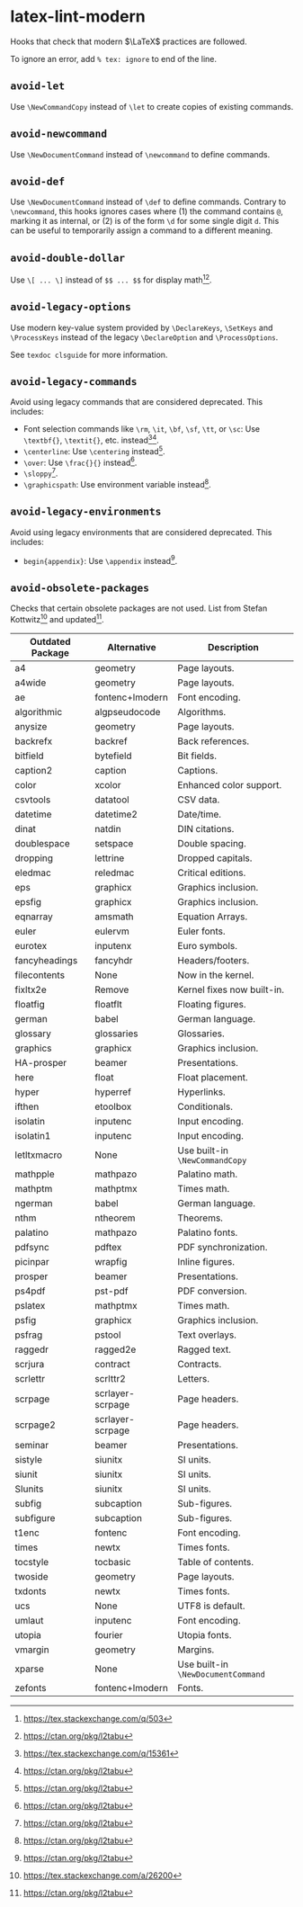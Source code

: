 # latex-lint-modern

Hooks that check that modern $\LaTeX$ practices are followed.

To ignore an error, add `% tex: ignore` to end of the line.

## `avoid-let`

Use `\NewCommandCopy` instead of `\let` to create copies of existing commands.

## `avoid-newcommand`

Use `\NewDocumentCommand` instead of `\newcommand` to define commands.

## `avoid-def`

Use `\NewDocumentCommand` instead of `\def` to define commands.
Contrary to `\newcommand`, this hooks ignores cases where (1) the command contains `@`, marking it as internal, or (2) is of the form `\d` for some single digit `d`. This can be useful to temporarily assign a command to a different meaning.

## `avoid-double-dollar`

Use `\[ ... \]` instead of `$$ ... $$` for display math[^$$][^l2tabu].

## `avoid-legacy-options`

Use modern key-value system provided by `\DeclareKeys`, `\SetKeys` and `\ProcessKeys` instead of the legacy `\DeclareOption` and `\ProcessOptions`.

See `texdoc clsguide` for more information.

## `avoid-legacy-commands`

Avoid using legacy commands that are considered deprecated. This includes:

- Font selection commands like `\rm`, `\it`, `\bf`, `\sf`, `\tt`, or `\sc`:
  Use `\textbf{}`, `\textit{}`, etc. instead[^fonts][^l2tabu].
- `\centerline`: Use `\centering` instead[^l2tabu].
- `\over`: Use `\frac{}{}` instead[^l2tabu].
- `\sloppy`[^l2tabu].
- `\graphicspath`: Use environment variable instead[^l2tabu].

## `avoid-legacy-environments`

Avoid using legacy environments that are considered deprecated. This includes:

- `begin{appendix}`: Use `\appendix` instead[^l2tabu].

## `avoid-obsolete-packages`

Checks that certain obsolete packages are not used. List from Stefan Kottwitz[^26200] and updated[^l2tabu].

| Outdated Package | Alternative      | Description                        |
|------------------|------------------|------------------------------------|
| a4               | geometry         | Page layouts.                      |
| a4wide           | geometry         | Page layouts.                      |
| ae               | fontenc+lmodern  | Font encoding.                     |
| algorithmic      | algpseudocode    | Algorithms.                        |
| anysize          | geometry         | Page layouts.                      |
| backrefx         | backref          | Back references.                   |
| bitfield         | bytefield        | Bit fields.                        |
| caption2         | caption          | Captions.                          |
| color            | xcolor           | Enhanced color support.            |
| csvtools         | datatool         | CSV data.                          |
| datetime         | datetime2        | Date/time.                         |
| dinat            | natdin           | DIN citations.                     |
| doublespace      | setspace         | Double spacing.                    |
| dropping         | lettrine         | Dropped capitals.                  |
| eledmac          | reledmac         | Critical editions.                 |
| eps              | graphicx         | Graphics inclusion.                |
| epsfig           | graphicx         | Graphics inclusion.                |
| eqnarray         | amsmath          | Equation Arrays.                   |
| euler            | eulervm          | Euler fonts.                       |
| eurotex          | inputenx         | Euro symbols.                      |
| fancyheadings    | fancyhdr         | Headers/footers.                   |
| filecontents     | None             | Now in the kernel.                 |
| fixltx2e         | Remove           | Kernel fixes now built-in.         |
| floatfig         | floatflt         | Floating figures.                  |
| german           | babel            | German language.                   |
| glossary         | glossaries       | Glossaries.                        |
| graphics         | graphicx         | Graphics inclusion.                |
| HA-prosper       | beamer           | Presentations.                     |
| here             | float            | Float placement.                   |
| hyper            | hyperref         | Hyperlinks.                        |
| ifthen           | etoolbox         | Conditionals.                      |
| isolatin         | inputenc         | Input encoding.                    |
| isolatin1        | inputenc         | Input encoding.                    |
| letltxmacro      | None             | Use built-in `\NewCommandCopy`     |
| mathpple         | mathpazo         | Palatino math.                     |
| mathptm          | mathptmx         | Times math.                        |
| ngerman          | babel            | German language.                   |
| nthm             | ntheorem         | Theorems.                          |
| palatino         | mathpazo         | Palatino fonts.                    |
| pdfsync          | pdftex           | PDF synchronization.               |
| picinpar         | wrapfig          | Inline figures.                    |
| prosper          | beamer           | Presentations.                     |
| ps4pdf           | pst-pdf          | PDF conversion.                    |
| pslatex          | mathptmx         | Times math.                        |
| psfig            | graphicx         | Graphics inclusion.                |
| psfrag           | pstool           | Text overlays.                     |
| raggedr          | ragged2e         | Ragged text.                       |
| scrjura          | contract         | Contracts.                         |
| scrlettr         | scrlttr2         | Letters.                           |
| scrpage          | scrlayer-scrpage | Page headers.                      |
| scrpage2         | scrlayer-scrpage | Page headers.                      |
| seminar          | beamer           | Presentations.                     |
| sistyle          | siunitx          | SI units.                          |
| siunit           | siunitx          | SI units.                          |
| SIunits          | siunitx          | SI units.                          |
| subfig           | subcaption       | Sub-figures.                       |
| subfigure        | subcaption       | Sub-figures.                       |
| t1enc            | fontenc          | Font encoding.                     |
| times            | newtx            | Times fonts.                       |
| tocstyle         | tocbasic         | Table of contents.                 |
| twoside          | geometry         | Page layouts.                      |
| txdonts          | newtx            | Times fonts.                       |
| ucs              | None             | UTF8 is default.                   |
| umlaut           | inputenc         | Font encoding.                     |
| utopia           | fourier          | Utopia fonts.                      |
| vmargin          | geometry         | Margins.                           |
| xparse           | None             | Use built-in `\NewDocumentCommand` |
| zefonts          | fontenc+lmodern  | Fonts.                             |

[//]: # (footnotes)
[^fonts]: <https://tex.stackexchange.com/q/15361>
[^$$]: <https://tex.stackexchange.com/q/503>
[^l2tabu]: <https://ctan.org/pkg/l2tabu>
[^26200]: <https://tex.stackexchange.com/a/26200>
